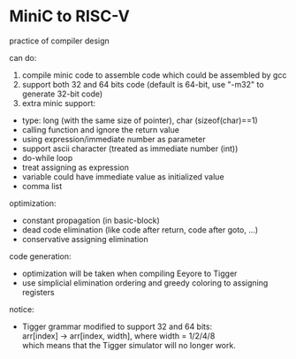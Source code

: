 # MiniC to RISC-V
practice of compiler design  

can do:  
1. compile minic code to assemble code which could be assembled by gcc
2. support both 32 and 64 bits code (default is 64-bit, use "-m32" to generate 32-bit code)
3. extra minic support:  
* type: long (with the same size of pointer), char (sizeof(char)==1)
* calling function and ignore the return value
* using expression/immediate number as parameter
* support ascii character (treated as immediate number (int))
* do-while loop
* treat assigning as expression
* variable could have immediate value as initialized value
* comma list

optimization:
* constant propagation (in basic-block)
* dead code elimination (like code after return, code after goto, ...)
* conservative assigning elimination

code generation:
* optimization will be taken when compiling Eeyore to Tigger
* use simplicial elimination ordering and greedy coloring to assigning registers

notice:
* Tigger grammar modified to support 32 and 64 bits:  
	arr[index] -> arr[index, width], where width = 1/2/4/8  
  which means that the Tigger simulator will no longer work.
